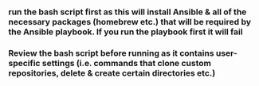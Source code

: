 ### run the bash script first as this will install Ansible & all of the necessary packages (homebrew etc.) that will be required by the Ansible playbook. If you run the playbook first it will fail 

### Review the bash script before running as it contains user-specific settings (i.e. commands that clone custom repositories, delete & create certain directories etc.) 
